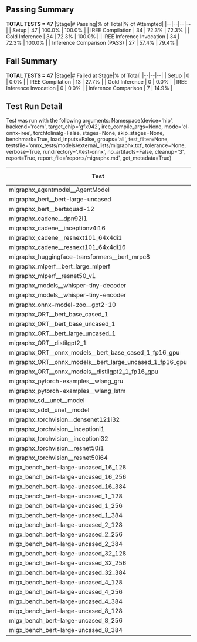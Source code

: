 ## Passing Summary

**TOTAL TESTS = 47**
|Stage|# Passing|% of Total|% of Attempted|
|--|--|--|--|
| Setup | 47 | 100.0% | 100.0% |
| IREE Compilation | 34 | 72.3% | 72.3% |
| Gold Inference | 34 | 72.3% | 100.0% |
| IREE Inference Invocation | 34 | 72.3% | 100.0% |
| Inference Comparison (PASS) | 27 | 57.4% | 79.4% |
## Fail Summary

**TOTAL TESTS = 47**
|Stage|# Failed at Stage|% of Total|
|--|--|--|
| Setup | 0 | 0.0% |
| IREE Compilation | 13 | 27.7% |
| Gold Inference | 0 | 0.0% |
| IREE Inference Invocation | 0 | 0.0% |
| Inference Comparison | 7 | 14.9% |
## Test Run Detail
Test was run with the following arguments:
Namespace(device='hip', backend='rocm', target_chip='gfx942', iree_compile_args=None, mode='cl-onnx-iree', torchtolinalg=False, stages=None, skip_stages=None, benchmark=True, load_inputs=False, groups='all', test_filter=None, testsfile='onnx_tests/models/external_lists/migraphx.txt', tolerance=None, verbose=True, rundirectory='./test-onnx', no_artifacts=False, cleanup='3', report=True, report_file='reports/migraphx.md', get_metadata=True)

| Test | Exit Status | Mean Benchmark Time (ms) | Notes |
|--|--|--|--|
| migraphx_agentmodel__AgentModel | compilation | None | |
| migraphx_bert__bert-large-uncased | PASS | 18.988227206759515 | |
| migraphx_bert__bertsquad-12 | compilation | None | |
| migraphx_cadene__dpn92i1 | compilation | None | |
| migraphx_cadene__inceptionv4i16 | compilation | None | |
| migraphx_cadene__resnext101_64x4di1 | compilation | None | |
| migraphx_cadene__resnext101_64x4di16 | compilation | None | |
| migraphx_huggingface-transformers__bert_mrpc8 | PASS | 7.011247498204965 | |
| migraphx_mlperf__bert_large_mlperf | Numerics | 26.1569716941368 | |
| migraphx_mlperf__resnet50_v1 | PASS | 5.253256024222481 | |
| migraphx_models__whisper-tiny-decoder | PASS | 47.385116640585835 | |
| migraphx_models__whisper-tiny-encoder | Numerics | 45.597403311532815 | |
| migraphx_onnx-model-zoo__gpt2-10 | compilation | None | |
| migraphx_ORT__bert_base_cased_1 | PASS | 108.16709739042885 | |
| migraphx_ORT__bert_base_uncased_1 | PASS | 106.1227907159177 | |
| migraphx_ORT__bert_large_uncased_1 | PASS | 473.15228499792283 | |
| migraphx_ORT__distilgpt2_1 | PASS | 59.53052760014543 | |
| migraphx_ORT__onnx_models__bert_base_cased_1_fp16_gpu | Numerics | 62.40099548471554 | |
| migraphx_ORT__onnx_models__bert_large_uncased_1_fp16_gpu | Numerics | 267.99671683208237 | |
| migraphx_ORT__onnx_models__distilgpt2_1_fp16_gpu | Numerics | 33.93428406707244 | |
| migraphx_pytorch-examples__wlang_gru | PASS | 16.337466893398386 | |
| migraphx_pytorch-examples__wlang_lstm | PASS | 13.046573612120554 | |
| migraphx_sd__unet__model | import_model | None | |
| migraphx_sdxl__unet__model | import_model | None | |
| migraphx_torchvision__densenet121i32 | compilation | None | |
| migraphx_torchvision__inceptioni1 | PASS | 4.925574354333792 | |
| migraphx_torchvision__inceptioni32 | compilation | None | |
| migraphx_torchvision__resnet50i1 | compilation | None | |
| migraphx_torchvision__resnet50i64 | compilation | None | |
| migx_bench_bert-large-uncased_16_128 | PASS | 32.11219592357696 | |
| migx_bench_bert-large-uncased_16_256 | PASS | 53.6434796660428 | |
| migx_bench_bert-large-uncased_16_384 | Numerics | 71.38331709769166 | |
| migx_bench_bert-large-uncased_1_128 | PASS | 12.122472166167384 | |
| migx_bench_bert-large-uncased_1_256 | PASS | 12.347425561199474 | |
| migx_bench_bert-large-uncased_1_384 | PASS | 51.23314677850295 | |
| migx_bench_bert-large-uncased_2_128 | PASS | 12.864358975749575 | |
| migx_bench_bert-large-uncased_2_256 | PASS | 13.345518296235973 | |
| migx_bench_bert-large-uncased_2_384 | PASS | 20.762788617039583 | |
| migx_bench_bert-large-uncased_32_128 | PASS | 66.09144251419681 | |
| migx_bench_bert-large-uncased_32_256 | PASS | 99.8042903825297 | |
| migx_bench_bert-large-uncased_32_384 | Numerics | 141.09381346982747 | |
| migx_bench_bert-large-uncased_4_128 | PASS | 14.415977510851711 | |
| migx_bench_bert-large-uncased_4_256 | PASS | 16.37362827090709 | |
| migx_bench_bert-large-uncased_4_384 | PASS | 85.36196921008529 | |
| migx_bench_bert-large-uncased_8_128 | PASS | 19.08230306258161 | |
| migx_bench_bert-large-uncased_8_256 | PASS | 26.519544740073826 | |
| migx_bench_bert-large-uncased_8_384 | PASS | 39.34531970298849 | |

